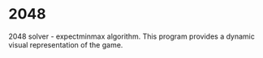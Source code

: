 # 2048
2048 solver - expectminmax algorithm. This program provides a dynamic visual representation of the game.
